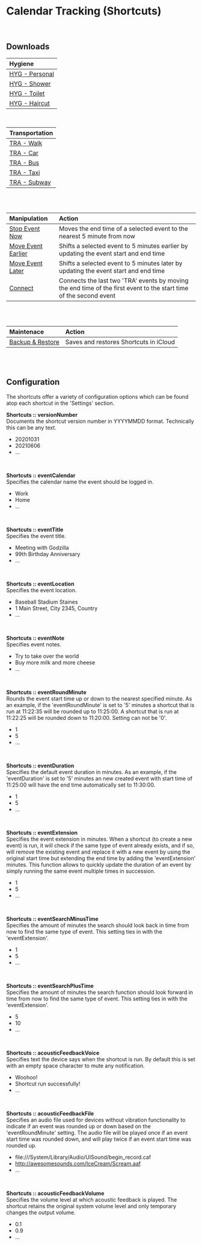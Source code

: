 # Calendar Tracking (Shortcuts)
<br />

## Downloads
| Hygiene |
|:---------|
|[HYG - Personal](https://www.icloud.com/shortcuts/601083e57e1640a6bf9d5d1899be549a)|
|[HYG - Shower](https://www.icloud.com/shortcuts/f40e55c060af4fa58d2adb3d3b210d4a)  |
|[HYG - Toilet](https://www.icloud.com/shortcuts/b9914c3e2b3b4648bc7ca8eea67ae615)  |
|[HYG - Haircut](https://www.icloud.com/shortcuts/e7189da916b540c8836a9fcc69efb6d8) |
<br />

| Transportation |
|:---------|
|[TRA - Walk](https://www.icloud.com/shortcuts/a182ea15d56f4f9493d37f46c0e0ed93)    |
|[TRA - Car](https://www.icloud.com/shortcuts/618a22e19144425681ff7c5d7b1bf2ba)     |
|[TRA - Bus](https://www.icloud.com/shortcuts/eedbb943135745b0bdeeaa8c09fd0f95)     |
|[TRA - Taxi](https://www.icloud.com/shortcuts/d2b2c0be68af41119cd701136b156f53)    |
|[TRA - Subway](https://www.icloud.com/shortcuts/818c30f91a68425b897a567ceaf59c7e)  |
<br />
<br />

| Manipulation | Action |
|:---------|:-------|
|[Stop Event Now](https://www.icloud.com/shortcuts/31552dfb24774a1686f956e695ac9032)     |Moves the end time of a selected event to the nearest 5 minute from now|
|[Move Event Earlier](https://www.icloud.com/shortcuts/6f1466e97e654e3b8cbbfbc376dd1b4d) |Shifts a selected event to 5 minutes earlier by updating the event start and end time|
|[Move Event Later](https://www.icloud.com/shortcuts/55bc65bd5be149f1a184cd5fb4841185)   |Shifts a selected event to 5 minutes later by updating the event start and end time|
|[Connect](https://www.icloud.com/shortcuts/12d8c5ecfdc14a82b01cf76987f53cb9)            |Connects the last two 'TRA' events by moving the end time of the first event to the start time of the second event|
<br />
<br />

| Maintenace | Action |
|:---------|:-------|
|[Backup & Restore](https://www.icloud.com/shortcuts/bd469c0b7f36476baeeb6f6ffae165a3)   |Saves and restores Shortcuts in iCloud |
<br />
<br />


## Configuration
The shortcuts offer a variety of configuration options which can be found atop each shortcut in the 'Settings' section.
<br />

**Shortcuts :: versionNumber**  
Documents the shortcut version number in YYYYMMDD format. Technically this can be any text.
* 20201031
* 20210606
* ...
<br />

**Shortcuts :: eventCalendar**  
Specifies the calendar name the event should be logged in.
* Work
* Home
* ...
<br />

**Shortcuts :: eventTitle**  
Specifies the event title.
* Meeting with Godzilla
* 99th Birthday Anniversary
* ...
<br />

**Shortcuts :: eventLocation**  
Specifies the event location.
* Baseball Stadium Staines
* 1 Main Street, City 2345, Country
* ...
<br />

**Shortcuts :: eventNote**  
Specifies event notes.
* Try to take over the world
* Buy more milk and more cheese
* ...
<br />

**Shortcuts :: eventRoundMinute**  
Rounds the event start time up or down to the nearest specified minute. As an example, if the 'eventRoundMinute' is set to '5' minutes a shortcut that is run at 11:22:35 will be rounded up to 11:25:00. A shortcut that is run at 11:22:25 will be rounded down to 11:20:00. Setting can not be '0'.
* 1
* 5
* ...
<br />

**Shortcuts :: eventDuration**  
Specifies the default event duration in minutes. As an example, if the 'eventDuration' is set to '5' minutes an new created event with start time of 11:25:00 will have the end time automatically set to 11:30:00.
* 1
* 5
* ...
<br />

**Shortcuts :: eventExtension**  
Specifies the event extension in minutes. When a shortcut (to create a new event) is run, it will check if the same type of event already exists, and if so, will remove the existing event and replace it with a new event by using the original start time but extending the end time by adding the 'eventExtension' minutes. This function allows to quickly update the duration of an event by simply running the same event multiple times in succession.
* 1
* 5
* ...
<br />

**Shortcuts :: eventSearchMinusTime**  
Specifies the amount of minutes the search should look back in time from now to find the same type of event. This setting ties in with the 'eventExtension'.
* 1
* 5
* ...
<br />

**Shortcuts :: eventSearchPlusTime**  
Specifies the amount of minutes the search function should look forward in time from now to find the same type of event. This setting ties in with the 'eventExtension'.
* 5
* 10
* ...
<br />

**Shortcuts :: acousticFeedbackVoice**  
Specifies text the device says when the shortcut is run. By default this is set with an empty space character to mute any notification.
* Woohoo!
* Shortcut run successfully!
* ...
<br />

**Shortcuts :: acousticFeedbackFile**  
Specifies an audio file used for devices without vibration functionality to indicate if an event was rounded up or down based on the 'eventRoundMinute' setting. The audio file will be played once if an event start time was rounded down, and will play twice if an event start time was rounded up.
* file:///System/Library/Audio/UISound/begin_record.caf
* http://awesomesounds.com/IceCream/Scream.aaf
* ...
<br />

**Shortcuts :: acousticFeedbackVolume**  
Specifies the volume level at which acoustic feedback is played. The shortcut retains the original system volume level and only temporary changes the output volume. 
* 0.1
* 0.9
* ...
<br />
<br />
